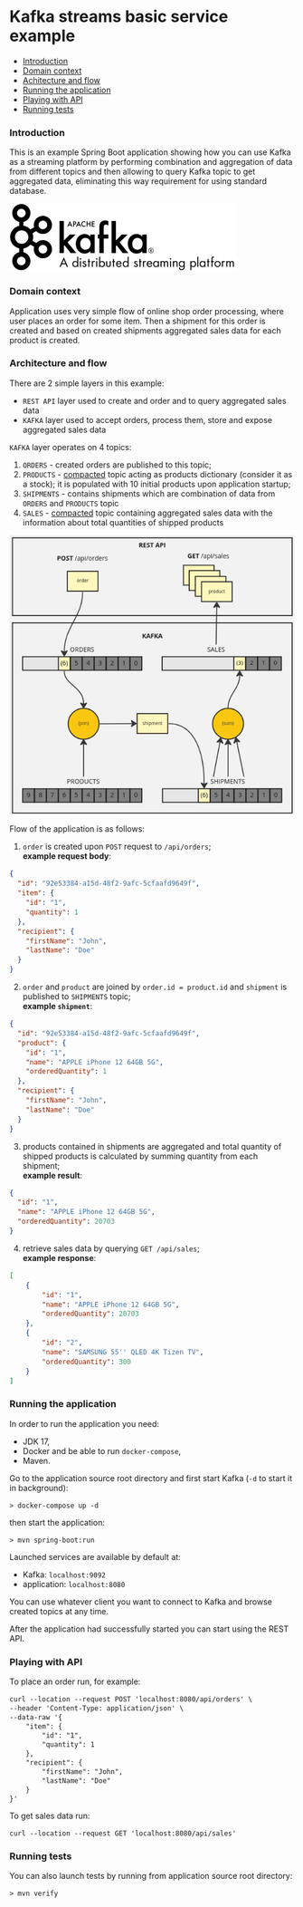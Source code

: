 # Kafka streams basic service example

* [Introduction](#introduction)
* [Domain context](#domain-context)
* [Achitecture and flow](#architecture)
* [Running the application](#running-app)
* [Playing with API](#playing-with-api)
* [Running tests](#running-tests)

### <a name="introduction"></a>Introduction

This is an example Spring Boot application showing how you can use Kafka 
as a streaming platform by performing combination and aggregation of data from 
different topics and then allowing to query Kafka topic to get aggregated data,
eliminating this way requirement for using standard database.

![Kafka logo](images/kafka-logo.png)

### <a name="domain-context"></a>Domain context
Application uses very simple flow of online shop order processing, where user
places an order for some item. Then a shipment for this order is created and
based on created shipments aggregated sales data for each product is created.

### <a name="architecture"></a>Architecture and flow

There are 2 simple layers in this example:
* `REST API` layer used to create and order and to query aggregated sales data
* `KAFKA` layer used to accept orders, process them, store and expose aggregated 
sales data

`KAFKA` layer operates on 4 topics:
1. `ORDERS` - created orders are published to this topic;
2. `PRODUCTS` - [compacted](https://developer.confluent.io/learn-kafka/architecture/compaction/) topic acting as products dictionary (consider it as a
   stock); it is populated with 10 initial products upon application startup;
3. `SHIPMENTS` - contains shipments which are combination of data from `ORDERS`
   and `PRODUCTS` topic
4. `SALES` - [compacted](https://developer.confluent.io/learn-kafka/architecture/compaction/)  topic containing aggregated sales data with the information 
about total quantities of shipped products

![Kafka logo](images/architecture.png)

Flow of the application is as follows:
1. `order` is created upon `POST` request to `/api/orders`;<br>
**example request body**:
```json
{
  "id": "92e53384-a15d-48f2-9afc-5cfaafd9649f",
  "item": {
    "id": "1",
    "quantity": 1
  },
  "recipient": {
    "firstName": "John",
    "lastName": "Doe"
  }
}
```
2. `order` and `product` are joined by `order.id = product.id` and `shipment` is
published to `SHIPMENTS` topic;<br>
**example `shipment`**:
```json
{
  "id": "92e53384-a15d-48f2-9afc-5cfaafd9649f",
  "product": {
    "id": "1",
    "name": "APPLE iPhone 12 64GB 5G",
    "orderedQuantity": 1
  },
  "recipient": {
    "firstName": "John",
    "lastName": "Doe"
  }
}
```
3. products contained in shipments are aggregated and total quantity of
shipped products is calculated by summing quantity from each shipment;<br>
**example result**:
```json
{
  "id": "1",
  "name": "APPLE iPhone 12 64GB 5G",
  "orderedQuantity": 20703
}
```
4. retrieve sales data by querying `GET /api/sales`;<br>
**example response**:
```json
[
    {
        "id": "1",
        "name": "APPLE iPhone 12 64GB 5G",
        "orderedQuantity": 20703
    },
    {
        "id": "2",
        "name": "SAMSUNG 55'' QLED 4K Tizen TV",
        "orderedQuantity": 300
    }
]
```
### <a name="running-app"></a>Running the application

In order to run the application you need:
* JDK 17,
* Docker and be able to run `docker-compose`,
* Maven.

Go to the application source root directory and first start Kafka (`-d` to start it
in background):
```shell
> docker-compose up -d
```
then start the application:
```shell
> mvn spring-boot:run
```
Launched services are available by default at:
* Kafka: `localhost:9092`
* application: `localhost:8080`

You can use whatever client you want to connect to Kafka and browse created 
topics at any time.

After the application had successfully started you can start using the REST API.

### <a name="playing-with-api"></a>Playing with API

To place an order run, for example:
```shell
curl --location --request POST 'localhost:8080/api/orders' \
--header 'Content-Type: application/json' \
--data-raw '{
    "item": {
        "id": "1",
        "quantity": 1
    },
    "recipient": {
        "firstName": "John",
        "lastName": "Doe"
    }
}'
```
To get sales data run:
```shell
curl --location --request GET 'localhost:8080/api/sales'
```
### <a name="running-tests"></a>Running tests

You can also launch tests by running from application source root directory:
```shell
> mvn verify
```
